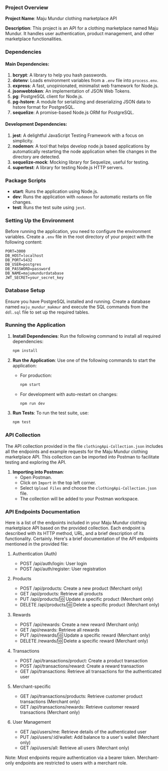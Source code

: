 
### Project Overview

**Project Name**: Maju Mundur clothing marketplace API

**Description**: This project is an API for a clothing marketplace named Maju Mundur. It handles user authentication, product management, and other marketplace functionalities.

### Dependencies

#### Main Dependencies:

1. **bcrypt**: A library to help you hash passwords.
2. **dotenv**: Loads environment variables from a `.env` file into `process.env`.
3. **express**: A fast, unopinionated, minimalist web framework for Node.js.
4. **jsonwebtoken**: An implementation of JSON Web Tokens.
5. **pg**: PostgreSQL client for Node.js.
6. **pg-hstore**: A module for serializing and deserializing JSON data to hstore format for PostgreSQL.
7. **sequelize**: A promise-based Node.js ORM for PostgreSQL.

#### Development Dependencies:

1. **jest**: A delightful JavaScript Testing Framework with a focus on simplicity.
2. **nodemon**: A tool that helps develop node.js based applications by automatically restarting the node application when file changes in the directory are detected.
3. **sequelize-mock**: Mocking library for Sequelize, useful for testing.
4. **supertest**: A library for testing Node.js HTTP servers.

### Package Scripts

- **start**: Runs the application using Node.js.
- **dev**: Runs the application with `nodemon` for automatic restarts on file changes.
- **test**: Runs the test suite using `jest`.

### Setting Up the Environment

Before running the application, you need to configure the environment variables. Create a `.env` file in the root directory of your project with the following content:

```env
PORT=3000
DB_HOST=localhost
DB_PORT=5432
DB_USER=postgres
DB_PASSWORD=password
DB_NAME=majumundurdatabase
JWT_SECRET=your_secret_key
```

### Database Setup

Ensure you have PostgreSQL installed and running. Create a database named `maju_mundur_makmur` and execute the SQL commands from the `ddl.sql` file to set up the required tables.

### Running the Application

1. **Install Dependencies**: Run the following command to install all required dependencies:

   ```bash
   npm install
   ```

2. **Run the Application**: Use one of the following commands to start the application:

   - For production:
     ```bash
     npm start
     ```
   - For development with auto-restart on changes:
     ```bash
     npm run dev
     ```

3. **Run Tests**: To run the test suite, use:
   ```bash
   npm test
   ```

### API Collection

The API collection provided in the file `clothingApi-Collection.json` includes all the endpoints and example requests for the Maju Mundur clothing marketplace API. This collection can be imported into Postman to facilitate testing and exploring the API.

1. **Importing into Postman**:
   - Open Postman.
   - Click on `Import` in the top left corner.
   - Select `Upload Files` and choose the `clothingApi-Collection.json` file.
   - The collection will be added to your Postman workspace.

### API Endpoints Documentation

Here is a list of the endpoints included in your Maju Mundur clothing marketplace API based on the provided collection. Each endpoint is described with its HTTP method, URL, and a brief description of its functionality.
Certainly. Here's a brief documentation of the API endpoints mentioned in the provided file:

1. Authentication (Auth)

   - POST /api/auth/login: User login
   - POST /api/auth/register: User registration

2. Products

   - POST /api/products: Create a new product (Merchant only)
   - GET /api/products: Retrieve all products
   - PUT /api/products/:id: Update a specific product (Merchant only)
   - DELETE /api/products/:id: Delete a specific product (Merchant only)

3. Rewards

   - POST /api/rewards: Create a new reward (Merchant only)
   - GET /api/rewards: Retrieve all rewards
   - PUT /api/rewards/:id: Update a specific reward (Merchant only)
   - DELETE /rewards/:id: Delete a specific reward (Merchant only)

4. Transactions

   - POST /api/transactions/product: Create a product transaction
   - POST /api/transactions/reward: Create a reward transaction
   - GET /api/transactions: Retrieve all transactions for the authenticated user

5. Merchant-specific

   - GET /api/transactions/products: Retrieve customer product transactions (Merchant only)
   - GET /api/transactions/rewards: Retrieve customer reward transactions (Merchant only)

6. User Management
   - GET /api/users/me: Retrieve details of the authenticated user
   - PUT /api/users/:id/wallet: Add balance to a user's wallet (Merchant only)
   - GET /api/users/all: Retrieve all users (Merchant only)

Note: Most endpoints require authentication via a bearer token. Merchant-only endpoints are restricted to users with a merchant role.
